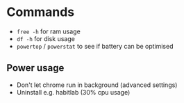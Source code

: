 # Commands
* `free -h` for ram usage
* `df -h` for disk usage
* `powertop` / `powerstat` to see if battery can be optimised

## Power usage
* Don't let chrome run in background (advanced settings)
* Uninstall e.g. habitlab (30% cpu usage)
